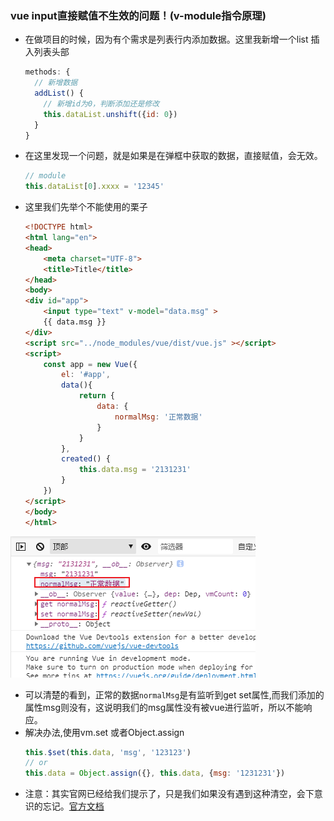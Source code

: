 ### vue input直接赋值不生效的问题！(v-module指令原理)
- 在做项目的时候，因为有个需求是列表行内添加数据。这里我新增一个list 插入列表头部
  ```js
  methods: {
    // 新增数据
    addList() {
      // 新增id为0，判断添加还是修改
      this.dataList.unshift({id: 0})
    }
  }
  ```
- 在这里发现一个问题，就是如果是在弹框中获取的数据，直接赋值，会无效。
  ```js
  // module
  this.dataList[0].xxxx = '12345'
  ```
- 这里我们先举个不能使用的栗子
  ```html
  <!DOCTYPE html>
  <html lang="en">
  <head>
      <meta charset="UTF-8">
      <title>Title</title>
  </head>
  <body>
  <div id="app">
      <input type="text" v-model="data.msg" >
      {{ data.msg }}
  </div>
  <script src="../node_modules/vue/dist/vue.js" ></script>
  <script>
      const app = new Vue({
          el: '#app',
          data(){
              return {
                  data: {
                      normalMsg: '正常数据'
                  }
              }
          },
          created() {
              this.data.msg = '2131231'
          }
      })
  </script>
  </body>
  </html>
  ```
![盒子模型](../images/7.png)
- 可以清楚的看到，正常的数据`normalMsg`是有监听到get set属性,而我们添加的属性msg则没有，这说明我们的msg属性没有被vue进行监听，所以不能响应。
- 解决办法,使用vm.set 或者Object.assign
  ```js
  this.$set(this.data, 'msg', '123123')
  // or
  this.data = Object.assign({}, this.data, {msg: '1231231'})
  ```
- 注意：其实官网已经给我们提示了，只是我们如果没有遇到这种清空，会下意识的忘记。[官方文档](https://cn.vuejs.org/v2/guide/reactivity.html#%E5%AF%B9%E4%BA%8E%E5%AF%B9%E8%B1%A1) 

